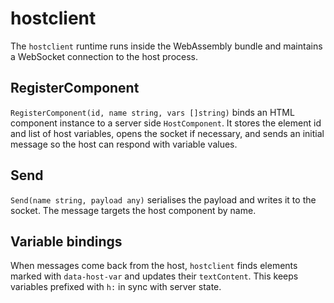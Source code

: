 # hostclient

The `hostclient` runtime runs inside the WebAssembly bundle and maintains a WebSocket connection to the host process.

## RegisterComponent

`RegisterComponent(id, name string, vars []string)` binds an HTML component instance to a server side `HostComponent`. It stores the element id and list of host variables, opens the socket if necessary, and sends an initial message so the host can respond with variable values.

## Send

`Send(name string, payload any)` serialises the payload and writes it to the socket. The message targets the host component by name.

## Variable bindings

When messages come back from the host, `hostclient` finds elements marked with `data-host-var` and updates their `textContent`. This keeps variables prefixed with `h:` in sync with server state.
